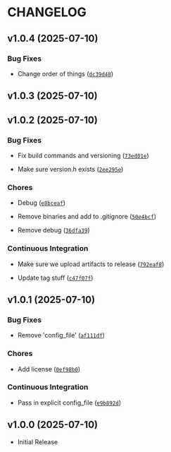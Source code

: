 # CHANGELOG

<!-- version list -->

## v1.0.4 (2025-07-10)

### Bug Fixes

- Change order of things
  ([`dc39d48`](https://github.com/ESloman/cslo/commit/dc39d489f29ab207abc678fbbbf5cd60572600de))


## v1.0.3 (2025-07-10)


## v1.0.2 (2025-07-10)

### Bug Fixes

- Fix build commands and versioning
  ([`73ed01e`](https://github.com/ESloman/cslo/commit/73ed01ef9dca125ddd9514e1932ab2ee88f3a4ee))

- Make sure version.h exists
  ([`2ee295e`](https://github.com/ESloman/cslo/commit/2ee295e7b65b0658d8349763eeaa05540fa075b1))

### Chores

- Debug
  ([`e8bceaf`](https://github.com/ESloman/cslo/commit/e8bceaf8d189d02d9f09c0d2e260d87cc24f712e))

- Remove binaries and add to .gitignore
  ([`50e4bcf`](https://github.com/ESloman/cslo/commit/50e4bcf751d7f9a690d18be8183e72e64fa43771))

- Remove debug
  ([`36dfa39`](https://github.com/ESloman/cslo/commit/36dfa39a999e705212d2fc0acf494fa06cfdc510))

### Continuous Integration

- Make sure we upload artifacts to release
  ([`792eaf8`](https://github.com/ESloman/cslo/commit/792eaf88d676fe12a8f1259ed38008ff166b845c))

- Update tag stuff
  ([`c47f07f`](https://github.com/ESloman/cslo/commit/c47f07ff921fa200fe1010b8e56f7bb9f6252c4d))


## v1.0.1 (2025-07-10)

### Bug Fixes

- Remove 'config_file'
  ([`af111df`](https://github.com/ESloman/cslo/commit/af111df823ef96ca084b96c4460f0e0bd42dc86c))

### Chores

- Add license
  ([`0ef98b0`](https://github.com/ESloman/cslo/commit/0ef98b010248266cff054d54eb930583c8fbd66b))

### Continuous Integration

- Pass in explicit config_file
  ([`e9b892d`](https://github.com/ESloman/cslo/commit/e9b892dcfeb839f1ad1365a8ff30c4177eb3ec5a))


## v1.0.0 (2025-07-10)

- Initial Release
